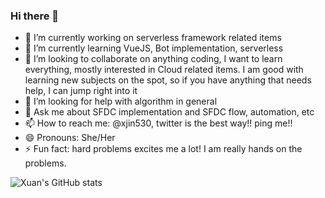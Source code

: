 ### Hi there 👋

<!--
**xuanjin001/xuanjin001** is a ✨ _special_ ✨ repository because its `README.md` (this file) appears on your GitHub profile.

Here are some ideas to get you started:

https://github.com/anuraghazra/github-readme-stats#github-stats-card
--> 

- 🔭 I’m currently working on serverless framework related items
- 🌱 I’m currently learning VueJS, Bot implementation, serverless
- 👯 I’m looking to collaborate on anything coding, I want to learn everything, mostly interested in Cloud related items. I am good with learning new subjects on the spot, so if you have anything that needs help, I can jump right into it
- 🤔 I’m looking for help with algorithm in general 
- 💬 Ask me about SFDC implementation and SFDC flow, automation, etc
- 📫 How to reach me: @xjin530, twitter is the best way!! ping me!! 
- 😄 Pronouns: She/Her
- ⚡ Fun fact: hard problems excites me a lot! I am really hands on the problems. 

![Xuan's GitHub stats](https://github-readme-stats.vercel.app/api?username=xuanjin001&count_private=true)
